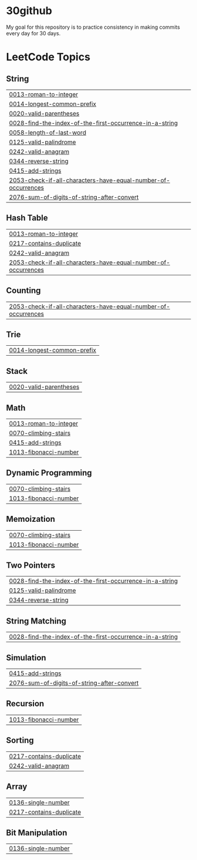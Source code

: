 # 30github
My goal for this repository is to practice consistency in making commits every day for 30 days. 

<!---LeetCode Topics Start-->
# LeetCode Topics
## String
|  |
| ------- |
| [0013-roman-to-integer](https://github.com/SiaKovy/30github/tree/master/0013-roman-to-integer) |
| [0014-longest-common-prefix](https://github.com/SiaKovy/30github/tree/master/0014-longest-common-prefix) |
| [0020-valid-parentheses](https://github.com/SiaKovy/30github/tree/master/0020-valid-parentheses) |
| [0028-find-the-index-of-the-first-occurrence-in-a-string](https://github.com/SiaKovy/30github/tree/master/0028-find-the-index-of-the-first-occurrence-in-a-string) |
| [0058-length-of-last-word](https://github.com/SiaKovy/30github/tree/master/0058-length-of-last-word) |
| [0125-valid-palindrome](https://github.com/SiaKovy/30github/tree/master/0125-valid-palindrome) |
| [0242-valid-anagram](https://github.com/SiaKovy/30github/tree/master/0242-valid-anagram) |
| [0344-reverse-string](https://github.com/SiaKovy/30github/tree/master/0344-reverse-string) |
| [0415-add-strings](https://github.com/SiaKovy/30github/tree/master/0415-add-strings) |
| [2053-check-if-all-characters-have-equal-number-of-occurrences](https://github.com/SiaKovy/30github/tree/master/2053-check-if-all-characters-have-equal-number-of-occurrences) |
| [2076-sum-of-digits-of-string-after-convert](https://github.com/SiaKovy/30github/tree/master/2076-sum-of-digits-of-string-after-convert) |
## Hash Table
|  |
| ------- |
| [0013-roman-to-integer](https://github.com/SiaKovy/30github/tree/master/0013-roman-to-integer) |
| [0217-contains-duplicate](https://github.com/SiaKovy/30github/tree/master/0217-contains-duplicate) |
| [0242-valid-anagram](https://github.com/SiaKovy/30github/tree/master/0242-valid-anagram) |
| [2053-check-if-all-characters-have-equal-number-of-occurrences](https://github.com/SiaKovy/30github/tree/master/2053-check-if-all-characters-have-equal-number-of-occurrences) |
## Counting
|  |
| ------- |
| [2053-check-if-all-characters-have-equal-number-of-occurrences](https://github.com/SiaKovy/30github/tree/master/2053-check-if-all-characters-have-equal-number-of-occurrences) |
## Trie
|  |
| ------- |
| [0014-longest-common-prefix](https://github.com/SiaKovy/30github/tree/master/0014-longest-common-prefix) |
## Stack
|  |
| ------- |
| [0020-valid-parentheses](https://github.com/SiaKovy/30github/tree/master/0020-valid-parentheses) |
## Math
|  |
| ------- |
| [0013-roman-to-integer](https://github.com/SiaKovy/30github/tree/master/0013-roman-to-integer) |
| [0070-climbing-stairs](https://github.com/SiaKovy/30github/tree/master/0070-climbing-stairs) |
| [0415-add-strings](https://github.com/SiaKovy/30github/tree/master/0415-add-strings) |
| [1013-fibonacci-number](https://github.com/SiaKovy/30github/tree/master/1013-fibonacci-number) |
## Dynamic Programming
|  |
| ------- |
| [0070-climbing-stairs](https://github.com/SiaKovy/30github/tree/master/0070-climbing-stairs) |
| [1013-fibonacci-number](https://github.com/SiaKovy/30github/tree/master/1013-fibonacci-number) |
## Memoization
|  |
| ------- |
| [0070-climbing-stairs](https://github.com/SiaKovy/30github/tree/master/0070-climbing-stairs) |
| [1013-fibonacci-number](https://github.com/SiaKovy/30github/tree/master/1013-fibonacci-number) |
## Two Pointers
|  |
| ------- |
| [0028-find-the-index-of-the-first-occurrence-in-a-string](https://github.com/SiaKovy/30github/tree/master/0028-find-the-index-of-the-first-occurrence-in-a-string) |
| [0125-valid-palindrome](https://github.com/SiaKovy/30github/tree/master/0125-valid-palindrome) |
| [0344-reverse-string](https://github.com/SiaKovy/30github/tree/master/0344-reverse-string) |
## String Matching
|  |
| ------- |
| [0028-find-the-index-of-the-first-occurrence-in-a-string](https://github.com/SiaKovy/30github/tree/master/0028-find-the-index-of-the-first-occurrence-in-a-string) |
## Simulation
|  |
| ------- |
| [0415-add-strings](https://github.com/SiaKovy/30github/tree/master/0415-add-strings) |
| [2076-sum-of-digits-of-string-after-convert](https://github.com/SiaKovy/30github/tree/master/2076-sum-of-digits-of-string-after-convert) |
## Recursion
|  |
| ------- |
| [1013-fibonacci-number](https://github.com/SiaKovy/30github/tree/master/1013-fibonacci-number) |
## Sorting
|  |
| ------- |
| [0217-contains-duplicate](https://github.com/SiaKovy/30github/tree/master/0217-contains-duplicate) |
| [0242-valid-anagram](https://github.com/SiaKovy/30github/tree/master/0242-valid-anagram) |
## Array
|  |
| ------- |
| [0136-single-number](https://github.com/SiaKovy/30github/tree/master/0136-single-number) |
| [0217-contains-duplicate](https://github.com/SiaKovy/30github/tree/master/0217-contains-duplicate) |
## Bit Manipulation
|  |
| ------- |
| [0136-single-number](https://github.com/SiaKovy/30github/tree/master/0136-single-number) |
<!---LeetCode Topics End-->